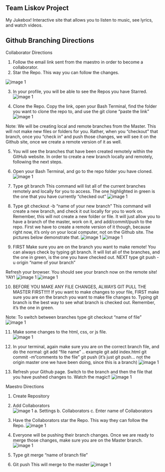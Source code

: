## Team Liskov Project
My Jukebox! Interactive site that allows you to listen to music, see lyrics, and watch videos. 

## Github Branching Directions
Collaborator Directions 

1.	Follow the email link sent from the maestro in order to become a collaborator. 
2.	Star the Repo. This way you can follow the changes. 

![image 1](/assets/images/Picture1.png)

3.	In your profile, you will be able to see the Repos you have Starred. 
![image 1](/assets/images/Picture2.png)

4.	Clone the Repo.  Copy the link, open your Bash Terminal, find the folder you want to clone the repo to, and use the git clone “paste the link”
![image 1](/assets/images/Picture3.png)

Note: We will be creating local and remote branches from the Master.  This will not make new files or folders for you.  Rather, when you “checkout” that branch, once you “check in” and push those changes, we will see it on the Github site, once we create a remote version of it as well.  

5.	You will see the branches that have been created remotely within the GitHub website.  In order to create a new branch locally and remotely, following the next steps. 
6.	Open your Bash Terminal,  and go to the repo folder you have cloned.  
![image 1](/assets/images/Picture4.png)

7.	Type git branch 
This command will list all of the current branches remotely and locally for you to access.  The one highlighted in green is the one that you have currently “checked out” 
![image 1](/assets/images/Picture5.png)

8.	Type git checkout -b “name of your new branch” 
This command will create a new branch, and check it out locally for you to work on.  Remember, this will not create a new folder or file.  It will just allow you to have a branch of the master, work on it, and add/commit/push to the repo.  First we have to create a remote version of it though, because right now, it’s only on your local computer, not on the Github site. The pictures below demonstrate that. 
![image 1](/assets/images/Picture6.png)
![image 1](/assets/images/Picture7.png)

9.	FIRST Make sure you are on the branch you want to make remote! You can always check by typing git branch.  It will list all of the branches, and the one in green, is the one you have checked out.  NEXT type git push -u origin “name of your branch”

Refresh your browser.  You should see your branch now on the remote site! YAY! 
![image 1](/assets/images/Picture8.png)
![image 1](/assets/images/Picture9.png)

10.	 BEFORE YOU MAKE ANY FILE CHANGES, ALWAYS GIT PULL THE MASTER FIRST!!!!!
If you want to make changes to your file, FIRST make sure you are on the branch you want to make file changes to.  Typing git branch is the best way to see what branch is checked out.  Remember, it’s the one in green.  

Note: To switch between branches type git checkout “name of file”
![image 1](/assets/images/Picture10.png)

11.	Make some changes to the html, css, or js file.  
![image 1](/assets/images/Picture11.png)

12.	In your terminal, again make sure you are on the correct branch file, and do the normal: 
git add “file name” .. example git add index.html
git commit  -m”comments to the file”
git push (it’s just git push… not the origin master one we have been doing, since this is a branch)
![image 1](/assets/images/Picture12.png)

13.	Refresh your Github page.  Switch to the branch and then the file that you have pushed changes to. Watch the magic!! 
![image 1](/assets/images/Picture13.png)

Maestro Directions
1.	Create Repository 
2.	Add Collaborators  
![image 1](/assets/images/Picture14.png)
a.	Settings 
b.	Collaborators 
c.	Enter name of Collaborators


3.	Have the Collaborators star the Repo. This way they can follow the Repo. 
![image 1](/assets/images/Picture15.png)


4.	Everyone will be pushing their branch changes.  Once we are ready to merge those changes, make sure you are on the Master branch. 
![image 1](/assets/images/Picture16.png)

5.	Type git merge “name of branch file” 
6.	Git push 
This will merge to the master
![image 1](/assets/images/Picture17.png)

